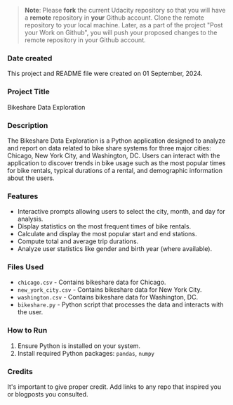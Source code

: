 >**Note**: Please **fork** the current Udacity repository so that you will have a **remote** repository in **your** Github account. Clone the remote repository to your local machine. Later, as a part of the project "Post your Work on Github", you will push your proposed changes to the remote repository in your Github account.

### Date created
This project and README file were created on 01 September, 2024.

### Project Title
Bikeshare Data Exploration 

### Description
The Bikeshare Data Exploration is a Python application designed to analyze and report on data related to bike share systems for three major cities: Chicago, New York City, and Washington, DC. Users can interact with the application to discover trends in bike usage such as the most popular times for bike rentals, typical durations of a rental, and demographic information about the users.


### Features
* Interactive prompts allowing users to select the city, month, and day for analysis.
* Display statistics on the most frequent times of bike rentals.
* Calculate and display the most popular start and end stations.
* Compute total and average trip durations.
* Analyze user statistics like gender and birth year (where available).

### Files Used
* `chicago.csv` - Contains bikeshare data for Chicago.
* `new_york_city.csv` - Contains bikeshare data for New York City.
* `washington.csv` - Contains bikeshare data for Washington, DC.
* `bikeshare.py` - Python script that processes the data and interacts with the user.

### How to Run
1. Ensure Python is installed on your system.
2. Install required Python packages: `pandas`, `numpy`

### Credits
It's important to give proper credit. Add links to any repo that inspired you or blogposts you consulted.

